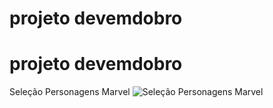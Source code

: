 # projeto devemdobro
# projeto devemdobro
<!DOCTYPE html>
<html lang="en">
<head>
    <meta charset="UTF-8">
    <meta name="viewport" content="width=device-width, initial-scale=1.0">
    <title>Projeto Curso DevemDobro</title>
</head>
<body>
    <main>
        <div>Seleção Personagens Marvel
            <img src="" alt="Seleção Personagens Marvel">
        </div>
    </main>
</body>
</html>
